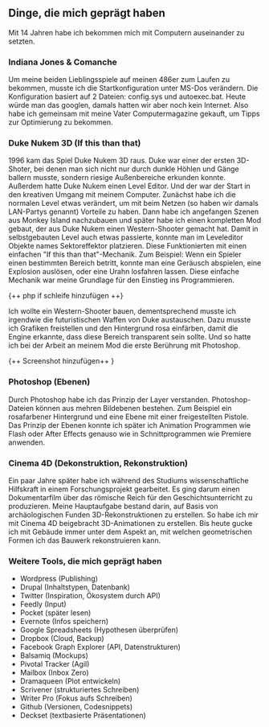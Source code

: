 ## Dinge, die mich geprägt haben
Mit 14 Jahren habe ich bekommen mich mit Computern auseinander zu setzten.

### Indiana Jones & Comanche
Um meine beiden Lieblingsspiele auf meinen 486er zum Laufen zu bekommen, musste ich die Startkonfiguration unter MS-Dos verändern. Die Konfiguration  basiert auf 2 Dateien: config.sys und autoexec.bat. Heute würde man das googlen, damals hatten wir aber noch kein Internet. Also habe ich gemeinsam mit meine Vater Computermagazine gekauft, um Tipps zur Optimierung zu bekommen. 

### Duke Nukem 3D (If this than that)
1996 kam das Spiel Duke Nukem 3D raus. Duke war einer der ersten 3D-Shoter, bei denen man sich nicht nur durch dunkle Höhlen und Gänge ballern musste, sondern riesige Außenbereiche erkunden konnte.  Außerdem hatte Duke Nukem einen Level Editor. Und der war der Start in den kreativen Umgang mit meinem Computer. Zunächst habe ich die normalen Level etwas verändert, um mit beim Netzen (so haben wir damals LAN-Partys genannt) Vorteile zu haben. Dann habe ich angefangen Szenen aus Monkey Island nachzubauen und später habe ich einen kompletten Mod gebaut, der aus Duke Nukem einen Western-Shooter gemacht hat.
Damit in selbstgebauten Level auch etwas passierte, konnte man im Leveleditor Objekte names Sektoreffektor platzieren. Diese Funktionierten mit einen einfachen "If this than that"-Mechanik. Zum Beispiel: Wenn ein Spieler einen bestimmten Bereich betritt, konnte man eine Geräusch abspielen, eine Explosion auslösen, oder eine Urahn losfahren lassen. Diese einfache Mechanik war meine Grundlage für den Einstieg ins Programmieren.

{++ php if schleife hinzufügen ++}

Ich wollte ein Western-Shooter bauen, dementsprechend musste ich irgendwie die futuristischen Waffen von Duke austauschen. Dazu musste ich Grafiken freistellen und den Hintergrund rosa einfärben, damit die Engine erkannte, dass diese Bereich transparent sein sollte. Und so hatte ich bei der Arbeit an meinem Mod die erste Berührung mit Photoshop. 

{++ Screenshot hinzufügen++ }

### Photoshop (Ebenen)
Durch Photoshop habe ich das Prinzip der Layer verstanden. Photoshop-Dateien können aus mehren Bildebenen bestehen. Zum Beispiel ein rosafarbener Hintergrund und eine Ebene mit einer freigestellten Pistole. Das Prinzip der Ebenen konnte ich später ich Animation Programmen wie Flash oder After Effects genauso wie in Schnittprogrammen wie Premiere anwenden.

### Cinema 4D (Dekonstruktion, Rekonstruktion)
Ein paar Jahre später habe ich während des Studiums wissenschaftliche Hilfskraft in einem Forschungsprojekt gearbeitet. Es ging darum einen Dokumentarfilm über das römische Reich für den Geschichtsunterricht zu produzieren. Meine Hauptaufgabe bestand darin, auf Basis von archäologischen Funden 3D-Rekonstruktionen zu erstellen.
So habe ich mir mit Cinema 4D beigebracht 3D-Animationen zu erstellen. Bis heute gucke ich mit Gebäude immer unter dem Aspekt an, mit welchen geometrischen Formen ich das Bauwerk rekonstruieren kann.

### Weitere Tools, die mich geprägt haben

- Wordpress (Publishing)
- Drupal (Inhaltstypen, Datenbank)
- Twitter (Inspiration, Ökosystem durch API)
- Feedly (Input)
- Pocket (später lesen)
- Evernote (Infos speichern)
- Google Spreadsheets (Hypothesen überprüfen)
- Dropbox (Cloud, Backup)
- Facebook Graph Explorer (API, Datenstrukturen)
- Balsamiq (Mockups)
- Pivotal Tracker (Agil)
- Mailbox (Inbox Zero)
- Dramaqueen (Plot entwickeln)
- Scrivener (strukturiertes Schreiben)
- Writer Pro (Fokus aufs Schreiben)
- Github (Versionen, Codesnippets)
- Deckset (textbasierte Präsentationen)
